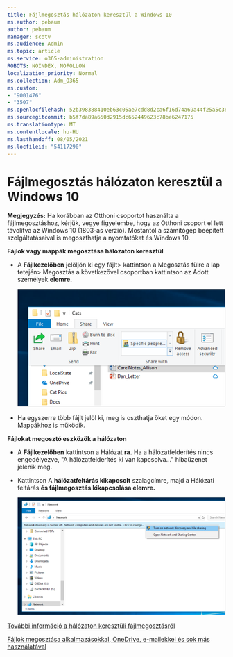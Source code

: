 ```yaml
---
title: Fájlmegosztás hálózaton keresztül a Windows 10
ms.author: pebaum
author: pebaum
manager: scotv
ms.audience: Admin
ms.topic: article
ms.service: o365-administration
ROBOTS: NOINDEX, NOFOLLOW
localization_priority: Normal
ms.collection: Adm_O365
ms.custom:
- "9001476"
- "3507"
ms.openlocfilehash: 52b398388410eb63c05ae7cdd8d2ca6f16d74a69a44f25a5c38e95bf163e9e02
ms.sourcegitcommit: b5f7da89a650d2915dc652449623c78be6247175
ms.translationtype: MT
ms.contentlocale: hu-HU
ms.lasthandoff: 08/05/2021
ms.locfileid: "54117290"
---
```

# <a name="file-sharing-over-a-network-in-windows-10"></a>Fájlmegosztás hálózaton keresztül a Windows 10

**Megjegyzés:** Ha korábban az Otthoni csoportot használta a fájlmegosztáshoz, kérjük, vegye figyelembe, hogy az Otthoni csoport el lett távolítva az Windows 10 (1803-as verzió). Mostantól a számítógép beépített szolgáltatásaival is megoszthatja a nyomtatókat és Windows 10.

**Fájlok vagy mappák megosztása hálózaton keresztül**

- A **Fájlkezelőben** jelöljön ki egy  fájlt> kattintson a Megosztás fülre  a lap tetején> Megosztás a következővel csoportban kattintson az Adott személyek **elemre.**

    ![Fájlok megosztása adott személyekkel.](media/share-with-specific-people.png)
          
- Ha egyszerre több fájlt jelöl ki, meg is oszthatja őket egy módon. Mappákhoz is működik.

**Fájlokat megosztó eszközök a hálózaton**

- A **Fájlkezelőben** kattintson a Hálózat **ra.** Ha a hálózatfelderítés nincs engedélyezve, "A hálózatfelderítés ki van kapcsolva..." hibaüzenet jelenik meg.

- Kattintson A **hálózatfeltárás kikapcsolt** szalagcímre, majd a Hálózati feltárás **és fájlmegosztás kikapcsolása elemre.**

    ![Kapcsolja be a hálózatfelderítést és a fájlmegosztást.](media/turn-on-network-discovery.png)

[További információ a hálózaton keresztüli fájlmegosztásról](https://support.microsoft.com/help/4092694/windows-10-file-sharing-over-a-network)

[Fájlok megosztása alkalmazásokkal, OneDrive, e-mailekkel és sok más használatával](https://support.microsoft.com/help/4027674/windows-10-share-files-in-file-explorer)
